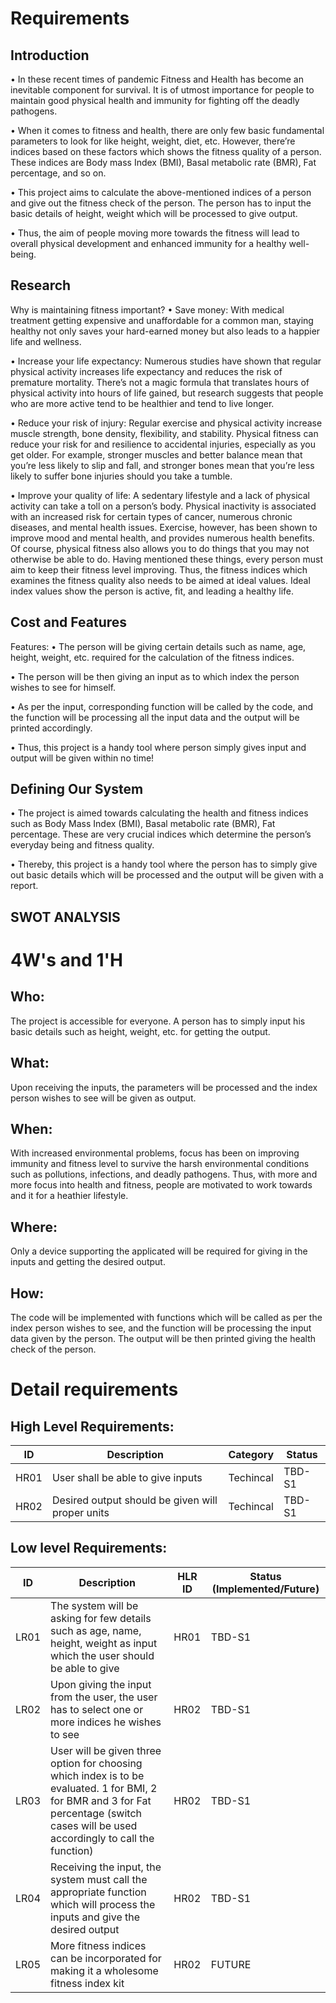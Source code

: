 # Requirements
## Introduction
•	In these recent times of pandemic Fitness and Health has become an inevitable component for survival. It is of utmost importance for people to maintain good physical health and immunity for fighting off the deadly pathogens.

•	When it comes to fitness and health, there are only few basic fundamental parameters to look for like height, weight, diet, etc. However, there’re indices based on these factors which shows the fitness quality of a person. These indices are Body mass Index (BMI), Basal metabolic rate (BMR), Fat percentage, and so on. 


•	This project aims to calculate the above-mentioned indices of a person and give out the fitness check of the person. The person has to input the basic details of height, weight which will be processed to give output. 

•	Thus, the aim of people moving more towards the fitness will lead to overall physical development and enhanced immunity for a healthy well-being. 
## Research
Why is maintaining fitness important? 
•	Save money: 
With medical treatment getting expensive and unaffordable for a common man, staying healthy not only saves your hard-earned money but also leads to a happier life and wellness.

•	Increase your life expectancy:
Numerous studies have shown that regular physical activity increases life expectancy and reduces the risk of premature mortality. There’s not a magic formula that translates hours of physical activity into hours of life gained, but research suggests that people who are more active tend to be healthier and tend to live longer.

•	Reduce your risk of injury:
Regular exercise and physical activity increase muscle strength, bone density, flexibility, and stability. Physical fitness can reduce your risk for and resilience to accidental injuries, especially as you get older. For example, stronger muscles and better balance mean that you’re less likely to slip and fall, and stronger bones mean that you’re less likely to suffer bone injuries should you take a tumble.

•	Improve your quality of life:
A sedentary lifestyle and a lack of physical activity can take a toll on a person’s body. Physical inactivity is associated with an increased risk for certain types of cancer, numerous chronic diseases, and mental health issues. Exercise, however, has been shown to improve mood and mental health, and provides numerous health benefits. Of course, physical fitness also allows you to do things that you may not otherwise be able to do.
Having mentioned these things, every person must aim to keep their fitness level improving. Thus, the fitness indices which examines the fitness quality also needs to be aimed at ideal values. Ideal index values show the person is active, fit, and leading a healthy life. 

## Cost and Features
Features: 
•	The person will be giving certain details such as name, age, height, weight, etc. required for the calculation of the fitness indices. 

•	The person will be then giving an input as to which index the person wishes to see for himself.


•	As per the input, corresponding function will be called by the code, and the function will be processing all the input data and the output will be printed accordingly.

•	Thus, this project is a handy tool where person simply gives input and output will be given within no time!
## Defining Our System
•	The project is aimed towards calculating the health and fitness indices such as Body Mass Index (BMI), Basal metabolic rate (BMR), Fat percentage. These are very crucial indices which determine the person’s everyday being and fitness quality. 

•	Thereby, this project is a handy tool where the person has to simply give out basic details which will be processed and the output will be given with a report. 


 



## SWOT ANALYSIS
 
# 4W&#39;s and 1&#39;H

## Who:
The project is accessible for everyone. A person has to simply input his basic details such as height, weight, etc. for getting the output.
## What:
Upon receiving the inputs, the parameters will be processed and the index person wishes to see will be given as output. 
## When:
With increased environmental problems, focus has been on improving immunity and fitness level to survive the harsh environmental conditions such as pollutions, infections, and deadly pathogens. Thus, with more and more focus into health and fitness, people are motivated to work towards and it for a heathier lifestyle.
## Where:
Only a device supporting the applicated will be required for giving in the inputs and getting the desired output. 
## How:
The code will be implemented with functions which will be called as per the index person wishes to see, and the function will be processing the input data given by the person. The output will be then printed giving the health check of the person. 

# Detail requirements
## High Level Requirements:
| ID | Description | Category | Status | 
| ----- | ----- | ------- | ---------|
| HR01 | User shall be able to give inputs | Techincal | TBD-S1 | 
| HR02 | Desired output should be given will proper units| Techincal | TBD-S1 |
## Low level Requirements:
| ID | Description | HLR ID | Status (Implemented/Future) |
| ------ | --------- | ------ | ----- |
| LR01 | The system will be asking for few details such as age, name, height, weight as input which the user should be able to give| HR01 | TBD-S1 |
| LR02 | Upon giving the input from the user, the user has to select one or more indices he wishes to see| HR02 | TBD-S1 |
| LR03 | User will be given three option for choosing which index is to be evaluated. 1 for BMI, 2 for BMR and 3 for Fat percentage (switch cases will be used accordingly to call the function)| HR02 | TBD-S1 |
| LR04 | Receiving the input, the system must call the appropriate function which will process the inputs and give the desired output | HR02 | TBD-S1 |
| LR05 |More fitness indices can be incorporated for making it a wholesome fitness index kit | HR02 | FUTURE |

